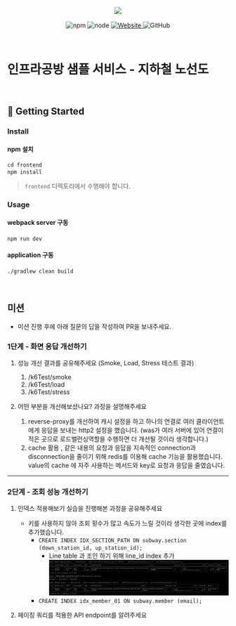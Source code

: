 <p align="center">
    <img width="200px;" src="https://raw.githubusercontent.com/woowacourse/atdd-subway-admin-frontend/master/images/main_logo.png"/>
</p>
<p align="center">
  <img alt="npm" src="https://img.shields.io/badge/npm-%3E%3D%205.5.0-blue">
  <img alt="node" src="https://img.shields.io/badge/node-%3E%3D%209.3.0-blue">
  <a href="https://edu.nextstep.camp/c/R89PYi5H" alt="nextstep atdd">
    <img alt="Website" src="https://img.shields.io/website?url=https%3A%2F%2Fedu.nextstep.camp%2Fc%2FR89PYi5H">
  </a>
  <img alt="GitHub" src="https://img.shields.io/github/license/next-step/atdd-subway-service">
</p>

<br>

# 인프라공방 샘플 서비스 - 지하철 노선도

<br>

## 🚀 Getting Started

### Install
#### npm 설치
```
cd frontend
npm install
```
> `frontend` 디렉토리에서 수행해야 합니다.

### Usage
#### webpack server 구동
```
npm run dev
```
#### application 구동
```
./gradlew clean build
```
<br>

## 미션

* 미션 진행 후에 아래 질문의 답을 작성하여 PR을 보내주세요.

### 1단계 - 화면 응답 개선하기
1. 성능 개선 결과를 공유해주세요 (Smoke, Load, Stress 테스트 결과)
    1. /k6Test/smoke
    2. /k6Test/load
    3. /k6Test/stress

2. 어떤 부분을 개선해보셨나요? 과정을 설명해주세요
    1. reverse-proxy를 개선하여 캐시 설정을 하고 
        하나의 연결로 여러 클라이언트에게 응답을 보내는 http2 설정을 했습니다.
       (was가 여러 서버에 있어 연결이 적은 곳으로 로드밸런싱역할을 수행하면 
       더 개선될 것이라 생각합니다.)
   2. cache 활용 , 같은 내용의 요청과 응답을 지속적인 connection과 disconnection을 
    줄이기 위해 redis를 이용해 cache 기능을 활용했습니다. value의 cache 에 자주 사용하는
      메서드와 key로 요청과 응답을 줄였습니다.

---

### 2단계 - 조회 성능 개선하기
1. 인덱스 적용해보기 실습을 진행해본 과정을 공유해주세요
    * 키를 사용하지 않아 조회 횟수가 많고 속도가 느릴 것이라 생각한 곳에 index를 추가했습니다.
        * ```CREATE INDEX IDX_SECTION_PATH ON subway.section (down_station_id, up_station_id);```
          * Line table 과 조인 하기 위해 line_id index 추가
        ![img.png](img.png)
        * ```CREATE INDEX idx_member_01 ON subway.member (email);```
    

2. 페이징 쿼리를 적용한 API endpoint를 알려주세요
    

